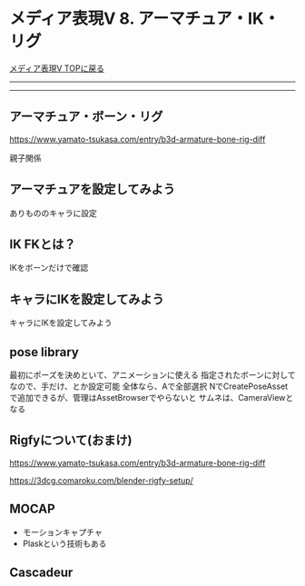 # メディア表現V 8. アーマチュア・IK・リグ

[メディア表現V TOPに戻る](./index.md)

---

---



## アーマチュア・ボーン・リグ
https://www.yamato-tsukasa.com/entry/b3d-armature-bone-rig-diff

親子関係


## アーマチュアを設定してみよう
ありもののキャラに設定

## IK FKとは？
IKをボーンだけで確認


## キャラにIKを設定してみよう
キャラにIKを設定してみよう

## pose library
最初にポーズを決めといて、アニメーションに使える
指定されたボーンに対してなので、手だけ、とか設定可能
全体なら、Aで全部選択
NでCreatePoseAssetで追加できるが、管理はAssetBrowserでやらないと
サムネは、CameraViewとなる

## Rigfyについて(おまけ)

https://www.yamato-tsukasa.com/entry/b3d-armature-bone-rig-diff

https://3dcg.comaroku.com/blender-rigfy-setup/

## MOCAP
- モーションキャプチャ
- Plaskという技術もある

## Cascadeur

